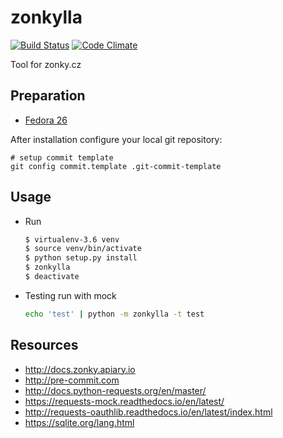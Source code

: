 zonkylla
========

[![Build Status](https://travis-ci.org/zonkylla/zonkylla.svg?branch=master)](https://travis-ci.org/zonkylla/zonkylla) [![Code Climate](https://codeclimate.com/github/celestian/zonkylla/badges/gpa.svg)](https://codeclimate.com/github/celestian/zonkylla)

Tool for zonky.cz

Preparation
-----------

-   [Fedora 26](doc/prepare_f26.md)

After installation configure your local git repository:

    # setup commit template
    git config commit.template .git-commit-template

Usage
-----

-   Run

    ``` bash
    $ virtualenv-3.6 venv
    $ source venv/bin/activate
    $ python setup.py install
    $ zonkylla
    $ deactivate
    ```

-   Testing run with mock

    ``` bash
    echo 'test' | python -m zonkylla -t test
    ```

Resources
---------

-   <http://docs.zonky.apiary.io>
-   <http://pre-commit.com>
-   <http://docs.python-requests.org/en/master/>
-   <https://requests-mock.readthedocs.io/en/latest/>
-   <http://requests-oauthlib.readthedocs.io/en/latest/index.html>
-   <https://sqlite.org/lang.html>
